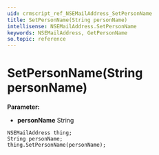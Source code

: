 ```yaml
---
uid: crmscript_ref_NSEMailAddress_SetPersonName
title: SetPersonName(String personName)
intellisense: NSEMailAddress.SetPersonName
keywords: NSEMailAddress, GetPersonName
so.topic: reference
---
```


# SetPersonName(String personName)

**Parameter:** 
 - **personName** String

```crmscript
NSEMailAddress thing;
String personName;
thing.SetPersonName(personName);
```


